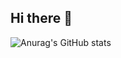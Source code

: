 ## Hi there 👋

![Anurag's GitHub stats](https://github-readme-stats.vercel.app/api?username=anuraghazra&show_icons=true&theme=radical)

<!--
**Minjea31/Minjea31** is a ✨ _special_ ✨ repository because its `README.md` (this file) appears on your GitHub profile.

Here are some ideas to get you started:

- 🔭 I’m currently working on ...
- 🌱 I’m currently learning ...
- 👯 I’m looking to collaborate on ...
- 🤔 I’m looking for help with ...
- 💬 Ask me about ...
- 📫 How to reach me: ...
- 😄 Pronouns: ...
- ⚡ Fun fact: ...
-->
